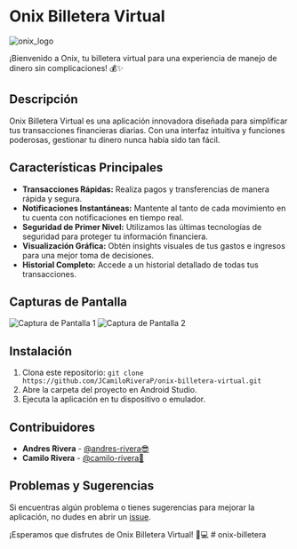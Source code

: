 # Onix Billetera Virtual 
![onix_logo](https://github.com/JCamiloRiveraP/onix-wallet/assets/76260872/6361478b-e5c9-4691-b8b3-53892a961153)

¡Bienvenido a Onix, tu billetera virtual para una experiencia de manejo de dinero sin complicaciones! 💰✨

## Descripción

Onix Billetera Virtual es una aplicación innovadora diseñada para simplificar tus transacciones financieras diarias. Con una interfaz intuitiva y funciones poderosas, gestionar tu dinero nunca había sido tan fácil.

## Características Principales

- **Transacciones Rápidas:** Realiza pagos y transferencias de manera rápida y segura.
- **Notificaciones Instantáneas:** Mantente al tanto de cada movimiento en tu cuenta con notificaciones en tiempo real.
- **Seguridad de Primer Nivel:** Utilizamos las últimas tecnologías de seguridad para proteger tu información financiera.
- **Visualización Gráfica:** Obtén insights visuales de tus gastos e ingresos para una mejor toma de decisiones.
- **Historial Completo:** Accede a un historial detallado de todas tus transacciones.

## Capturas de Pantalla

![Captura de Pantalla 1](/screenshots/screenshot1.png)
![Captura de Pantalla 2](/screenshots/screenshot2.png)

## Instalación

1. Clona este repositorio: `git clone https://github.com/JCamiloRiveraP/onix-billetera-virtual.git`
2. Abre la carpeta del proyecto en Android Studio.
3. Ejecuta la aplicación en tu dispositivo o emulador.

## Contribuidores

- **Andres Rivera** - [@andres-rivera😎](https://instagram.com/elpiperto?igshid=OGQ5ZDc2ODk2ZA==)
- **Camilo Rivera** - [@camilo-rivera🐺](https://camilorivera.co)

## Problemas y Sugerencias

Si encuentras algún problema o tienes sugerencias para mejorar la aplicación, no dudes en abrir un [issue](https://github.com/JCamiloRiveraP/onix-billetera-virtual/issues).

¡Esperamos que disfrutes de Onix Billetera Virtual! 👛💻
#   o n i x - b i l l e t e r a  
 